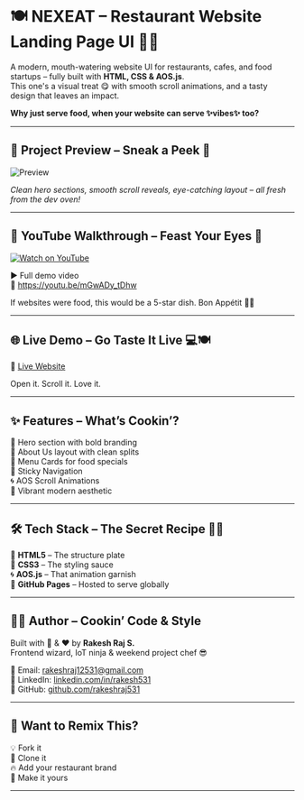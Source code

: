 # 🍽️ NEXEAT – Restaurant Website Landing Page UI 🍕🔥

A modern, mouth-watering website UI for restaurants, cafes, and food startups – fully built with **HTML, CSS & AOS.js**.  
This one's a visual treat 😋 with smooth scroll animations, and a tasty design that leaves an impact.

**Why just serve food, when your website can serve ✨vibes✨ too?**

---

## 🍝 Project Preview – Sneak a Peek 👀

![Preview](./restaurant.png)

*Clean hero sections, smooth scroll reveals, eye-catching layout – all fresh from the dev oven!*

---

## 🎥 YouTube Walkthrough – Feast Your Eyes 🍿

[![Watch on YouTube](https://img.youtube.com/vi/mGwADy_tDhw/maxresdefault.jpg)](https://youtu.be/mGwADy_tDhw)

▶️ Full demo video  
🔗 https://youtu.be/mGwADy_tDhw

If websites were food, this would be a 5-star dish. Bon Appétit 👨‍🍳

---

## 🌐 Live Demo – Go Taste It Live 💻🍽️

🔗 [Live Website](https://rakesh12531.github.io/restaurant_project/)

Open it. Scroll it. Love it.

---

## ✨ Features – What’s Cookin’?

🍔 Hero section with bold branding  
📖 About Us layout with clean splits  
🍲 Menu Cards for food specials  
📍 Sticky Navigation  
🌀 AOS Scroll Animations   
🎨 Vibrant modern aesthetic

---

## 🛠️ Tech Stack – The Secret Recipe 👨‍🍳

🧱 **HTML5** – The structure plate  
🎨 **CSS3** – The styling sauce  
🌀 **AOS.js** – That animation garnish  
🚀 **GitHub Pages** – Hosted to serve globally

---

## 👨‍🍳 Author – Cookin’ Code & Style

Built with 🍔 & ❤️ by **Rakesh Raj S.**  
Frontend wizard, IoT ninja & weekend project chef 😎

📧 Email: [rakeshraj12531@gmail.com](mailto:rakeshraj12531@gmail.com)  
🔗 LinkedIn: [linkedin.com/in/rakesh531](https://linkedin.com/in/rakesh531)  
🐙 GitHub: [github.com/rakeshraj531](https://github.com/Rakesh12531)

---

## 🚀 Want to Remix This?

💡 Fork it  
🍴 Clone it  
🔥 Add your restaurant brand  
🌈 Make it yours

---
